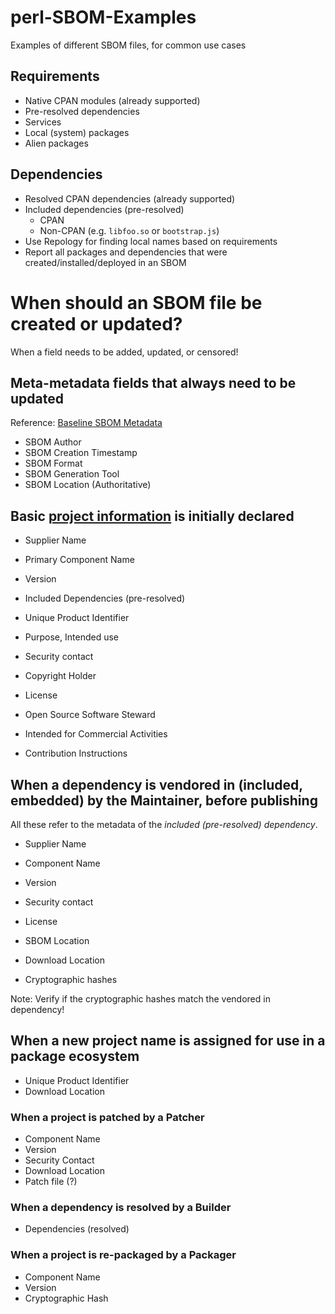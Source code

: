 # perl-SBOM-Examples

Examples of different SBOM files, for common use cases

## Requirements

- Native CPAN modules (already supported)
- Pre-resolved dependencies
- Services
- Local (system) packages
- Alien packages


## Dependencies

- Resolved CPAN dependencies (already supported)
- Included dependencies (pre-resolved)
  - CPAN
  - Non-CPAN (e.g. `libfoo.so` or `bootstrap.js`)
- Use Repology for finding local names based on requirements
- Report all packages and dependencies that were created/installed/deployed in an SBOM


# When should an SBOM file be created or updated?

When a field needs to be added, updated, or censored!


## Meta-metadata fields that always need to be updated

Reference: [Baseline SBOM Metadata](https://security.metacpan.org/docs/supplychain-sbom.html#environment-independent-baseline-attribute)

- SBOM Author
- SBOM Creation Timestamp
- SBOM Format
- SBOM Generation Tool
- SBOM Location (Authoritative)


## Basic [project information](https://security.metacpan.org/docs/supplychain-sbom.html#oss-project-environment) is initially declared

- Supplier Name
- Primary Component Name
- Version
- Included Dependencies (pre-resolved)

- Unique Product Identifier
- Purpose, Intended use
- Security contact
- Copyright Holder
- License

- Open Source Software Steward
- Intended for Commercial Activities

- Contribution Instructions


## When a dependency is vendored in (included, embedded) by the Maintainer, before publishing

All these refer to the metadata of the _included (pre-resolved) dependency_.

- Supplier Name
- Component Name
- Version

- Security contact
- License
- SBOM Location
- Download Location
- Cryptographic hashes

Note: Verify if the cryptographic hashes match the vendored in dependency!


## When a new project name is assigned for use in a package ecosystem

- Unique Product Identifier
- Download Location


### When a project is patched by a Patcher

- Component Name
- Version
- Security Contact
- Download Location
- Patch file (?)


### When a dependency is resolved by a Builder

- Dependencies (resolved)


### When a project is re-packaged by a Packager

- Component Name
- Version
- Cryptographic Hash
